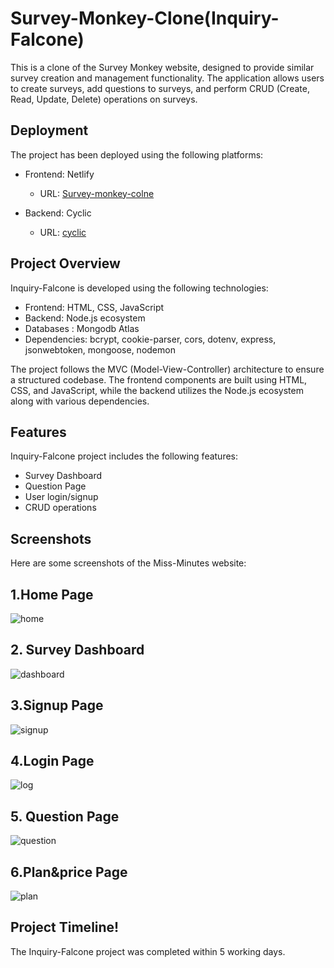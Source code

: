 # Survey-Monkey-Clone(Inquiry-Falcone)

This is a clone of the Survey Monkey website, designed to provide similar survey creation and management functionality. The application allows users to create surveys, add questions to surveys, and perform CRUD (Create, Read, Update, Delete) operations on surveys.



## Deployment

The project has been deployed using the following platforms:

- Frontend: Netlify
  - URL: [Survey-monkey-colne](https://chipper-trifle-7772b9.netlify.app/)

- Backend: Cyclic
  - URL: [cyclic](https://long-tan-crab-vest.cyclic.app)

## Project Overview

Inquiry-Falcone is developed using the following technologies:

- Frontend: HTML, CSS, JavaScript
- Backend: Node.js ecosystem
- Databases : Mongodb Atlas
- Dependencies:  bcrypt, cookie-parser, cors, dotenv, express, jsonwebtoken, mongoose, nodemon

The project follows the MVC (Model-View-Controller) architecture to ensure a structured codebase. The frontend components are built using HTML, CSS, and JavaScript, while the backend utilizes the Node.js ecosystem along with various dependencies.

## Features

Inquiry-Falcone project includes the following features:

- Survey Dashboard
- Question Page
- User login/signup
- CRUD operations

## Screenshots

Here are some screenshots of the Miss-Minutes website:

## 1.Home Page

![home](https://github.com/kuldeepkd13/Doller-tree-clone/assets/119401564/96e9bcf1-4f68-487d-a106-0e41d40c0362)

## 2. Survey Dashboard
  ![dashboard](https://github.com/kuldeepkd13/Doller-tree-clone/assets/119401564/1f499e31-e0d1-41ab-9618-5d82c4589278)
## 3.Signup Page
![signup](https://github.com/kuldeepkd13/Doller-tree-clone/assets/119401564/1e93a282-0fcc-431f-9abf-c430822f7854)
## 4.Login Page
![log](https://github.com/kuldeepkd13/Doller-tree-clone/assets/119401564/f252eaea-6d6a-4708-ba31-d36973dab3fb)
## 5. Question Page
![question](https://github.com/kuldeepkd13/Doller-tree-clone/assets/119401564/57e39d67-0790-4a72-8292-12916064de1c)
## 6.Plan&price Page
![plan](https://github.com/kuldeepkd13/Doller-tree-clone/assets/119401564/2781df73-e758-443a-9812-0a0e2c82f8be)

## Project Timeline!

The Inquiry-Falcone project was completed within 5 working days. 



